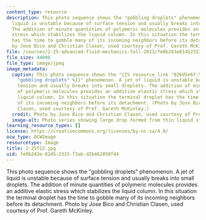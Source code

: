 ```yaml
---
content_type: resource
description: This photo sequence shows the "gobbling droplets" phenomenon. A jet of
  liquid is unstable because of surface tension and usually breaks into small droplets.
  The addition of minute quantities of polymeric molecules provides an additive elastic
  stress which stabilizes the liquid column. In this situation the terminal droplet
  has the time to gobble many of its incoming neighbors before its detachment. Photo
  by Jose Bico and Christian Clasen, used courtesy of Prof. Gareth McKinley.
file: /courses/2-25-advanced-fluid-mechanics-fall-2013/fe0b243e81452333f3abd2b462058f44_2-25f13.jpg
file_size: 44896
file_type: image/jpeg
image_metadata:
  caption: This photo sequence shows the "{{% resource_link "826d5e6f-5755-4b8d-a299-1675d2ca985d"
    "gobbling droplets" %}}" phenomenon. A jet of liquid is unstable because of surface
    tension and usually breaks into small droplets. The addition of minute quantities
    of polymeric molecules provides an additive elastic stress which stabilizes the
    liquid column. In this situation the terminal droplet has the time to gobble many
    of its incoming neighbors before its detachment. (Photo by Jose Bico and Christian
    Clasen, used courtesy of Prof. Gareth McKinley.)
  credit: Photo by Jose Bico and Christian Clasen, used courtesy of Prof. Gareth McKinley.
  image-alt: Photo series showing large drop formed from thin liquid stream.
learning_resource_types: []
license: https://creativecommons.org/licenses/by-nc-sa/4.0/
ocw_type: OCWImage
resourcetype: Image
title: 2-25f13.jpg
uid: fe0b243e-8145-2333-f3ab-d2b462058f44
---
```

This photo sequence shows the "gobbling droplets" phenomenon. A jet of liquid is unstable because of surface tension and usually breaks into small droplets. The addition of minute quantities of polymeric molecules provides an additive elastic stress which stabilizes the liquid column. In this situation the terminal droplet has the time to gobble many of its incoming neighbors before its detachment. Photo by Jose Bico and Christian Clasen, used courtesy of Prof. Gareth McKinley.